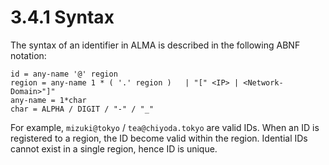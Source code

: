 # 3.4.1 Syntax

The syntax of an identifier in ALMA is described in the following ABNF notation:

```
id = any-name '@' region
region = any-name 1 * ( '.' region )   | "[" <IP> | <Network-Domain>"]"
any-name = 1*char
char = ALPHA / DIGIT / "-" / "_"
```

For example, `mizuki@tokyo` / `tea@chiyoda.tokyo` are valid IDs. When an ID is registered to a region, the ID become valid within the region. Idential IDs cannot exist in a single region, hence ID is unique.
